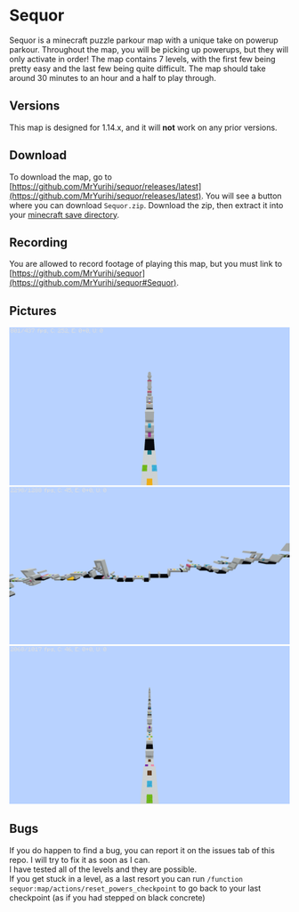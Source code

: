 # Sequor
Sequor is a minecraft puzzle parkour map with a unique take on powerup parkour. Throughout the map, you will be picking up powerups, but they will only activate in order! The map contains 7 levels, with the first few being pretty easy and the last few being quite difficult. The map should take around 30 minutes to an hour and a half to play through.

## Versions
This map is designed for 1.14.x, and it will **not** work on any prior versions.

## Download
To download the map, go to [https://github.com/MrYurihi/sequor/releases/latest](https://github.com/MrYurihi/sequor/releases/latest).
You will see a button where you can download `Sequor.zip`. Download the zip, then extract it into your [minecraft save directory](https://help.mojang.com/customer/portal/articles/1480874-where-are-minecraft-files-stored-).

## Recording
You are allowed to record footage of playing this map, but you must link to [https://github.com/MrYurihi/sequor](https://github.com/MrYurihi/sequor#Sequor).

## Pictures

![image 1](readme_img/img_0.png)
![image 2](readme_img/img_1.png)
![image 3](readme_img/img_2.png)

## Bugs
If you do happen to find a bug, you can report it on the issues tab of this repo. I will try to fix it as soon as I can.  
I have tested all of the levels and they are possible.  
If you get stuck in a level, as a last resort you can run `/function sequor:map/actions/reset_powers_checkpoint` to go back to your last checkpoint (as if you had stepped on black concrete)
